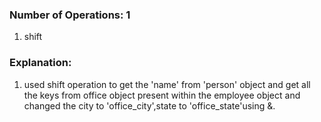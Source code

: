 ### Number of Operations: 1

1. shift

### Explanation:

1. used shift operation to get the 'name' from 'person' object and get all the keys from office object present within the employee object and changed the city to 'office_city',state to 'office_state'using &.